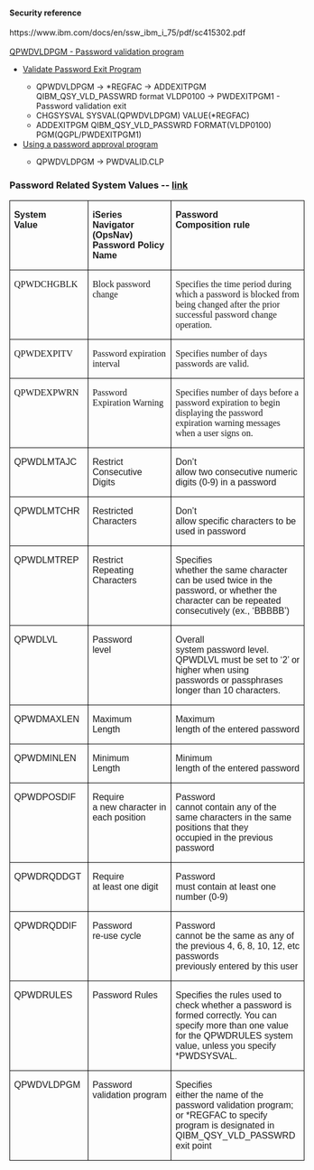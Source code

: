 <h4>Security reference</h4>
https://www.ibm.com/docs/en/ssw_ibm_i_75/pdf/sc415302.pdf<br />
<br >
<a href="https://www.ibm.com/docs/en/i/7.5?topic=ssw_ibm_i_75/apis/xsyvlphr.html">QPWDVLDPGM - Password validation program</a><br />
<ul>
<li><a href="https://www.ibm.com/docs/en/i/7.5?topic=ssw_ibm_i_75/apis/xsyvlphr.html">Validate Password Exit Program</a></li>
<ul>
<li>QPWDVLDPGM -> *REGFAC -> ADDEXITPGM QIBM_QSY_VLD_PASSWRD format VLDP0100 -> PWDEXITPGM1 - Password validation exit</li>
<li>CHGSYSVAL SYSVAL(QPWDVLDPGM) VALUE(*REGFAC)</li>
<li>ADDEXITPGM QIBM_QSY_VLD_PASSWRD FORMAT(VLDP0100) PGM(QGPL/PWDEXITPGM1)</li>
</ul>
<li><a href="https://www.ibm.com/docs/en/i/7.3?topic=qpwdvldpgm-using-password-approval-program">Using a password approval program</a></li>
<ul>
<li>QPWDVLDPGM -> PWDVALID.CLP</li>
</ul>
</ul>
</ul>

<h3>Password Related System Values -- <a href="https://www.ibm.com/docs/en/i/7.5?topic=values-system-that-apply-passwords">link</a></h3>
<table class="MsoNormalTable" border="0" cellspacing="0" cellpadding="0" width="523" style="width:5.45in;border-collapse:collapse;mso-yfti-tbllook:1184;mso-padding-alt:
 0in 0in 0in 0in"></p>
<tr style="mso-yfti-irow:0">
<td width="124" nowrap valign="top" style="width:92.7pt;border:solid windowtext 1.0pt;
  padding:0in 5.4pt 0in 5.4pt"></p>
<p class="MsoNormal" style="margin-bottom:0in;margin-bottom:.0001pt;line-height:
  normal"><b><span style='font-family:Arial;mso-fareast-font-family:"Times New Roman"'>System<br />
  Value </span></b><span style='font-family:"Times New Roman";mso-fareast-font-family:
  "Times New Roman"'></p>
<p></span></p>
</td>
<td width="172" valign="top" style="width:128.75pt;border:solid windowtext 1.0pt;
  border-left:none;padding:0in 5.4pt 0in 5.4pt"></p>
<p class="MsoNormal" style="margin-bottom:0in;margin-bottom:.0001pt;line-height:
  normal"><b><span style='font-family:Arial;mso-fareast-font-family:"Times New Roman"'>iSeries<br />
  Navigator (<span class="SpellE">OpsNav</span>) Password Policy Name</span></b><span style='font-family:"Times New Roman";mso-fareast-font-family:"Times New Roman"'></p>
<p></span></p>
</td>
<td width="228" valign="top" style="width:170.95pt;border:solid windowtext 1.0pt;
  border-left:none;padding:0in 5.4pt 0in 5.4pt"></p>
<p class="MsoNormal" style="margin-bottom:0in;margin-bottom:.0001pt;line-height:
  normal"><b><span style='font-family:Arial;mso-fareast-font-family:"Times New Roman"'>Password<br />
  Composition rule</span></b><span style='font-family:"Times New Roman";
  mso-fareast-font-family:"Times New Roman"'></p>
<p></span></p>
</td>
</tr>

 <tr style="mso-yfti-irow:1;height:37.25pt">
<td width="124" nowrap valign="top" style="width:92.7pt;border:solid windowtext 1.0pt;
  border-top:none;padding:0in 5.4pt 0in 5.4pt;height:37.25pt"></p>
<p class="MsoNormal" style="margin-bottom:0in;margin-bottom:.0001pt;line-height:
  normal"><span style='font-family:"Times New Roman";mso-fareast-font-family:
  "Times New Roman"'>QPWDCHGBLK</p>
<p></span></p>
</td>
<td width="172" valign="top" style="width:128.75pt;border-top:none;border-left:
  none;border-bottom:solid windowtext 1.0pt;border-right:solid windowtext 1.0pt;
  padding:0in 5.4pt 0in 5.4pt;height:37.25pt"></p>
<p class="MsoNormal" style="margin-bottom:0in;margin-bottom:.0001pt;line-height:
  normal"><span style='font-family:"Times New Roman";mso-fareast-font-family:
  "Times New Roman"'>Block password change</p>
<p></span></p>
</td>
<td width="228" valign="top" style="width:170.95pt;border-top:none;border-left:
  none;border-bottom:solid windowtext 1.0pt;border-right:solid windowtext 1.0pt;
  padding:0in 5.4pt 0in 5.4pt;height:37.25pt"></p>
<p class="MsoNormal" style="margin-bottom:0in;margin-bottom:.0001pt;line-height:
  normal"><span style='font-family:"Times New Roman";mso-fareast-font-family:
  "Times New Roman"'>Specifies the time period during which a password is blocked from being changed after the prior successful password change operation.</p>
<p></span></p>
</td>
</tr>

 <tr style="mso-yfti-irow:1;height:37.25pt">
<td width="124" nowrap valign="top" style="width:92.7pt;border:solid windowtext 1.0pt;
  border-top:none;padding:0in 5.4pt 0in 5.4pt;height:37.25pt"></p>
<p class="MsoNormal" style="margin-bottom:0in;margin-bottom:.0001pt;line-height:
  normal"><span style='font-family:"Times New Roman";mso-fareast-font-family:
  "Times New Roman"'>QPWDEXPITV</p>
<p></span></p>
</td>
<td width="172" valign="top" style="width:128.75pt;border-top:none;border-left:
  none;border-bottom:solid windowtext 1.0pt;border-right:solid windowtext 1.0pt;
  padding:0in 5.4pt 0in 5.4pt;height:37.25pt"></p>
<p class="MsoNormal" style="margin-bottom:0in;margin-bottom:.0001pt;line-height:
  normal"><span style='font-family:"Times New Roman";mso-fareast-font-family:
  "Times New Roman"'>Password expiration interval</p>
<p></span></p>
</td>
<td width="228" valign="top" style="width:170.95pt;border-top:none;border-left:
  none;border-bottom:solid windowtext 1.0pt;border-right:solid windowtext 1.0pt;
  padding:0in 5.4pt 0in 5.4pt;height:37.25pt"></p>
<p class="MsoNormal" style="margin-bottom:0in;margin-bottom:.0001pt;line-height:
  normal"><span style='font-family:"Times New Roman";mso-fareast-font-family:
  "Times New Roman"'>Specifies number of days passwords are valid.</p>
<p></span></p>
</td>
</tr>

 <tr style="mso-yfti-irow:1;height:37.25pt">
<td width="124" nowrap valign="top" style="width:92.7pt;border:solid windowtext 1.0pt;
  border-top:none;padding:0in 5.4pt 0in 5.4pt;height:37.25pt"></p>
<p class="MsoNormal" style="margin-bottom:0in;margin-bottom:.0001pt;line-height:
  normal"><span style='font-family:"Times New Roman";mso-fareast-font-family:
  "Times New Roman"'>QPWDEXPWRN</p>
<p></span></p>
</td>
<td width="172" valign="top" style="width:128.75pt;border-top:none;border-left:
  none;border-bottom:solid windowtext 1.0pt;border-right:solid windowtext 1.0pt;
  padding:0in 5.4pt 0in 5.4pt;height:37.25pt"></p>
<p class="MsoNormal" style="margin-bottom:0in;margin-bottom:.0001pt;line-height:
  normal"><span style='font-family:"Times New Roman";mso-fareast-font-family:
  "Times New Roman"'>Password Expiration Warning</p>
<p></span></p>
</td>
<td width="228" valign="top" style="width:170.95pt;border-top:none;border-left:
  none;border-bottom:solid windowtext 1.0pt;border-right:solid windowtext 1.0pt;
  padding:0in 5.4pt 0in 5.4pt;height:37.25pt"></p>
<p class="MsoNormal" style="margin-bottom:0in;margin-bottom:.0001pt;line-height:
  normal"><span style='font-family:"Times New Roman";mso-fareast-font-family:
  "Times New Roman"'>Specifies number of days before a password expiration to begin displaying the password expiration warning messages when a user signs on.</p>
<p></span></p>
</td>
</tr>

<tr style="mso-yfti-irow:2">
<td width="124" nowrap valign="top" style="width:92.7pt;border:solid windowtext 1.0pt;
  border-top:none;padding:0in 5.4pt 0in 5.4pt"></p>
<p class="MsoNormal" style="margin-bottom:0in;margin-bottom:.0001pt;line-height:
  normal"><span style='font-family:Arial;mso-fareast-font-family:"Times New Roman"'>QPWDLMTAJC</span><span style='font-family:"Times New Roman";mso-fareast-font-family:"Times New Roman"'></p>
<p></span></p>
</td>
<td width="172" valign="top" style="width:128.75pt;border-top:none;border-left:
  none;border-bottom:solid windowtext 1.0pt;border-right:solid windowtext 1.0pt;
  padding:0in 5.4pt 0in 5.4pt"></p>
<p class="MsoNormal" style="margin-bottom:0in;margin-bottom:.0001pt;line-height:
  normal"><span style='font-family:Arial;mso-fareast-font-family:"Times New Roman"'>Restrict<br />
  Consecutive Digits</span><span style='font-family:"Times New Roman";
  mso-fareast-font-family:"Times New Roman"'></p>
<p></span></p>
</td>
<td width="228" valign="top" style="width:170.95pt;border-top:none;border-left:
  none;border-bottom:solid windowtext 1.0pt;border-right:solid windowtext 1.0pt;
  padding:0in 5.4pt 0in 5.4pt"></p>
<p class="MsoNormal" style="margin-bottom:0in;margin-bottom:.0001pt;line-height:
  normal"><span style='font-family:Arial;mso-fareast-font-family:"Times New Roman"'>Don&#8217;t<br />
  allow two consecutive numeric digits (0-9) in a password</span><span style='font-family:"Times New Roman";mso-fareast-font-family:"Times New Roman"'></p>
<p></span></p>
</td>
</tr>
<tr style="mso-yfti-irow:3">
<td width="124" valign="top" style="width:92.7pt;border:solid windowtext 1.0pt;
  border-top:none;padding:0in 5.4pt 0in 5.4pt"></p>
<p class="MsoNormal" style="margin-bottom:0in;margin-bottom:.0001pt;line-height:
  normal"><span style='font-family:Arial;mso-fareast-font-family:"Times New Roman"'>QPWDLMTCHR</span><span style='font-family:"Times New Roman";mso-fareast-font-family:"Times New Roman"'></p>
<p></span></p>
</td>
<td width="172" valign="top" style="width:128.75pt;border-top:none;border-left:
  none;border-bottom:solid windowtext 1.0pt;border-right:solid windowtext 1.0pt;
  padding:0in 5.4pt 0in 5.4pt"></p>
<p class="MsoNormal" style="margin-bottom:0in;margin-bottom:.0001pt;line-height:
  normal"><span style='font-family:Arial;mso-fareast-font-family:"Times New Roman"'>Restricted<br />
  Characters</span><span style='font-family:"Times New Roman";mso-fareast-font-family:
  "Times New Roman"'></p>
<p></span></p>
</td>
<td width="228" valign="top" style="width:170.95pt;border-top:none;border-left:
  none;border-bottom:solid windowtext 1.0pt;border-right:solid windowtext 1.0pt;
  padding:0in 5.4pt 0in 5.4pt"></p>
<p class="MsoNormal" style="margin-bottom:0in;margin-bottom:.0001pt;line-height:
  normal"><span style='font-family:Arial;mso-fareast-font-family:"Times New Roman"'>Don&#8217;t<br />
  allow specific characters to be used in password</span><span style='font-family:"Times New Roman";mso-fareast-font-family:"Times New Roman"'></p>
<p></span></p>
</td>
</tr>
<tr style="mso-yfti-irow:4;height:95.75pt">
<td width="124" valign="top" style="width:92.7pt;border:solid windowtext 1.0pt;
  border-top:none;padding:0in 5.4pt 0in 5.4pt;height:95.75pt"></p>
<p class="MsoNormal" style="margin-bottom:0in;margin-bottom:.0001pt;line-height:
  normal"><span style='font-family:Arial;mso-fareast-font-family:"Times New Roman"'>QPWDLMTREP</span><span style='font-family:"Times New Roman";mso-fareast-font-family:"Times New Roman"'></p>
<p></span></p>
</td>
<td width="172" valign="top" style="width:128.75pt;border-top:none;border-left:
  none;border-bottom:solid windowtext 1.0pt;border-right:solid windowtext 1.0pt;
  padding:0in 5.4pt 0in 5.4pt;height:95.75pt"></p>
<p class="MsoNormal" style="margin-bottom:0in;margin-bottom:.0001pt;line-height:
  normal"><span style='font-family:Arial;mso-fareast-font-family:"Times New Roman"'>Restrict<br />
  Repeating Characters</span><span style='font-family:"Times New Roman";
  mso-fareast-font-family:"Times New Roman"'></p>
<p></span></p>
</td>
<td width="228" valign="top" style="width:170.95pt;border-top:none;border-left:
  none;border-bottom:solid windowtext 1.0pt;border-right:solid windowtext 1.0pt;
  padding:0in 5.4pt 0in 5.4pt;height:95.75pt"></p>
<p class="MsoNormal" style="margin-bottom:0in;margin-bottom:.0001pt;line-height:
  normal"><span style='font-family:Arial;mso-fareast-font-family:"Times New Roman"'>Specifies<br />
  whether the same character can be used twice in the password, or whether the<br />
  character can be repeated consecutively (ex., &#8216;BBBBB&#8217;)</span><span style='font-family:"Times New Roman";mso-fareast-font-family:"Times New Roman"'></p>
<p></span></p>
</td>
</tr>
<tr style="mso-yfti-irow:5">
<td width="124" valign="top" style="width:92.7pt;border:solid windowtext 1.0pt;
  border-top:none;padding:0in 5.4pt 0in 5.4pt"></p>
<p class="MsoNormal" style="margin-bottom:0in;margin-bottom:.0001pt;line-height:
  normal"><span style='font-family:Arial;mso-fareast-font-family:"Times New Roman"'>QPWDLVL</p>
<p></span></p>
</td>
<td width="172" valign="top" style="width:128.75pt;border-top:none;border-left:
  none;border-bottom:solid windowtext 1.0pt;border-right:solid windowtext 1.0pt;
  padding:0in 5.4pt 0in 5.4pt"></p>
<p class="MsoNormal" style="margin-bottom:0in;margin-bottom:.0001pt;line-height:
  normal"><span style='font-family:Arial;mso-fareast-font-family:"Times New Roman"'>Password<br />
  level</p>
<p></span></p>
</td>
<td width="228" valign="top" style="width:170.95pt;border-top:none;border-left:
  none;border-bottom:solid windowtext 1.0pt;border-right:solid windowtext 1.0pt;
  padding:0in 5.4pt 0in 5.4pt"></p>
<p class="MsoNormal" style="margin-bottom:0in;margin-bottom:.0001pt;line-height:
  normal"><span style='font-family:Arial;mso-fareast-font-family:"Times New Roman"'>Overall<br />
  system password level. QPWDLVL must be set to ‘2’ or higher when using<br />
  passwords or <span class="SpellE">passphrases</span> longer than 10 characters.</p>
<p></span></p>
</td>
</tr>
<tr style="mso-yfti-irow:6">
<td width="124" valign="top" style="width:92.7pt;border:solid windowtext 1.0pt;
  border-top:none;padding:0in 5.4pt 0in 5.4pt"></p>
<p class="MsoNormal" style="margin-bottom:0in;margin-bottom:.0001pt;line-height:
  normal"><span style='font-family:Arial;mso-fareast-font-family:"Times New Roman"'>QPWDMAXLEN</span><span style='font-family:"Times New Roman";mso-fareast-font-family:"Times New Roman"'></p>
<p></span></p>
</td>
<td width="172" valign="top" style="width:128.75pt;border-top:none;border-left:
  none;border-bottom:solid windowtext 1.0pt;border-right:solid windowtext 1.0pt;
  padding:0in 5.4pt 0in 5.4pt"></p>
<p class="MsoNormal" style="margin-bottom:0in;margin-bottom:.0001pt;line-height:
  normal"><span style='font-family:Arial;mso-fareast-font-family:"Times New Roman"'>Maximum<br />
  Length </span><span style='font-family:"Times New Roman";mso-fareast-font-family:
  "Times New Roman"'></p>
<p></span></p>
</td>
<td width="228" valign="top" style="width:170.95pt;border-top:none;border-left:
  none;border-bottom:solid windowtext 1.0pt;border-right:solid windowtext 1.0pt;
  padding:0in 5.4pt 0in 5.4pt"></p>
<p class="MsoNormal" style="margin-bottom:0in;margin-bottom:.0001pt;line-height:
  normal"><span style='font-family:Arial;mso-fareast-font-family:"Times New Roman"'>Maximum<br />
  length of the entered password </span><span style='font-family:"Times New Roman";
  mso-fareast-font-family:"Times New Roman"'></p>
<p></span></p>
</td>
</tr>
<tr style="mso-yfti-irow:7">
<td width="124" valign="top" style="width:92.7pt;border:solid windowtext 1.0pt;
  border-top:none;padding:0in 5.4pt 0in 5.4pt"></p>
<p class="MsoNormal" style="margin-bottom:0in;margin-bottom:.0001pt;line-height:
  normal"><span style='font-family:Arial;mso-fareast-font-family:"Times New Roman"'>QPWDMINLEN</span><span style='font-family:"Times New Roman";mso-fareast-font-family:"Times New Roman"'></p>
<p></span></p>
</td>
<td width="172" valign="top" style="width:128.75pt;border-top:none;border-left:
  none;border-bottom:solid windowtext 1.0pt;border-right:solid windowtext 1.0pt;
  padding:0in 5.4pt 0in 5.4pt"></p>
<p class="MsoNormal" style="margin-bottom:0in;margin-bottom:.0001pt;line-height:
  normal"><span style='font-family:Arial;mso-fareast-font-family:"Times New Roman"'>Minimum<br />
  Length </span><span style='font-family:"Times New Roman";mso-fareast-font-family:
  "Times New Roman"'></p>
<p></span></p>
</td>
<td width="228" valign="top" style="width:170.95pt;border-top:none;border-left:
  none;border-bottom:solid windowtext 1.0pt;border-right:solid windowtext 1.0pt;
  padding:0in 5.4pt 0in 5.4pt"></p>
<p class="MsoNormal" style="margin-bottom:0in;margin-bottom:.0001pt;line-height:
  normal"><span style='font-family:Arial;mso-fareast-font-family:"Times New Roman"'>Minimum<br />
  length of the entered password </span><span style='font-family:"Times New Roman";
  mso-fareast-font-family:"Times New Roman"'></p>
<p></span></p>
</td>
</tr>
<tr style="mso-yfti-irow:8">
<td width="124" valign="top" style="width:92.7pt;border:solid windowtext 1.0pt;
  border-top:none;padding:0in 5.4pt 0in 5.4pt"></p>
<p class="MsoNormal" style="margin-bottom:0in;margin-bottom:.0001pt;line-height:
  normal"><span style='font-family:Arial;mso-fareast-font-family:"Times New Roman"'>QPWDPOSDIF</span><span style='font-family:"Times New Roman";mso-fareast-font-family:"Times New Roman"'></p>
<p></span></p>
</td>
<td width="172" valign="top" style="width:128.75pt;border-top:none;border-left:
  none;border-bottom:solid windowtext 1.0pt;border-right:solid windowtext 1.0pt;
  padding:0in 5.4pt 0in 5.4pt"></p>
<p class="MsoNormal" style="margin-bottom:0in;margin-bottom:.0001pt;line-height:
  normal"><span style='font-family:Arial;mso-fareast-font-family:"Times New Roman"'>Require<br />
  a new character in each position</span><span style='font-family:"Times New Roman";
  mso-fareast-font-family:"Times New Roman"'></p>
<p></span></p>
</td>
<td width="228" valign="top" style="width:170.95pt;border-top:none;border-left:
  none;border-bottom:solid windowtext 1.0pt;border-right:solid windowtext 1.0pt;
  padding:0in 5.4pt 0in 5.4pt"></p>
<p class="MsoNormal" style="margin-bottom:0in;margin-bottom:.0001pt;line-height:
  normal"><span style='font-family:Arial;mso-fareast-font-family:"Times New Roman"'>Password<br />
  cannot contain any of the same characters in the same positions that they<br />
  occupied in the previous password</span><span style='font-family:"Times New Roman";
  mso-fareast-font-family:"Times New Roman"'></p>
<p></span></p>
</td>
</tr>
<tr style="mso-yfti-irow:9;height:52.1pt">
<td width="124" valign="top" style="width:92.7pt;border:solid windowtext 1.0pt;
  border-top:none;padding:0in 5.4pt 0in 5.4pt;height:52.1pt"></p>
<p class="MsoNormal" style="margin-bottom:0in;margin-bottom:.0001pt;line-height:
  normal"><span style='font-family:Arial;mso-fareast-font-family:"Times New Roman"'>QPWDRQDDGT</span><span style='font-family:"Times New Roman";mso-fareast-font-family:"Times New Roman"'></p>
<p></span></p>
</td>
<td width="172" valign="top" style="width:128.75pt;border-top:none;border-left:
  none;border-bottom:solid windowtext 1.0pt;border-right:solid windowtext 1.0pt;
  padding:0in 5.4pt 0in 5.4pt;height:52.1pt"></p>
<p class="MsoNormal" style="margin-bottom:0in;margin-bottom:.0001pt;line-height:
  normal"><span style='font-family:Arial;mso-fareast-font-family:"Times New Roman"'>Require<br />
  at least one digit</span><span style='font-family:"Times New Roman";
  mso-fareast-font-family:"Times New Roman"'></p>
<p></span></p>
</td>
<td width="228" valign="top" style="width:170.95pt;border-top:none;border-left:
  none;border-bottom:solid windowtext 1.0pt;border-right:solid windowtext 1.0pt;
  padding:0in 5.4pt 0in 5.4pt;height:52.1pt"></p>
<p class="MsoNormal" style="margin-bottom:0in;margin-bottom:.0001pt;line-height:
  normal"><span style='font-family:Arial;mso-fareast-font-family:"Times New Roman"'>Password<br />
  must contain at least one number (0-9)</span><span style='font-family:"Times New Roman";
  mso-fareast-font-family:"Times New Roman"'></p>
<p></span></p>
</td>
</tr>
<tr style="mso-yfti-irow:10;height:52.1pt">
<td width="124" valign="top" style="width:92.7pt;border:solid windowtext 1.0pt;
  border-top:none;padding:0in 5.4pt 0in 5.4pt;height:52.1pt"></p>
<p class="MsoNormal" style="margin-bottom:0in;margin-bottom:.0001pt;line-height:
  normal"><span style='font-family:Arial;mso-fareast-font-family:"Times New Roman"'>QPWDRQDDIF</span><span style='font-family:"Times New Roman";mso-fareast-font-family:"Times New Roman"'></p>
<p></span></p>
</td>
<td width="172" valign="top" style="width:128.75pt;border-top:none;border-left:
  none;border-bottom:solid windowtext 1.0pt;border-right:solid windowtext 1.0pt;
  padding:0in 5.4pt 0in 5.4pt;height:52.1pt"></p>
<p class="MsoNormal" style="margin-bottom:0in;margin-bottom:.0001pt;line-height:
  normal"><span style='font-family:Arial;mso-fareast-font-family:"Times New Roman"'>Password<br />
  re-use cycle</span><span style='font-family:"Times New Roman";mso-fareast-font-family:
  "Times New Roman"'></p>
<p></span></p>
</td>
<td width="228" valign="top" style="width:170.95pt;border-top:none;border-left:
  none;border-bottom:solid windowtext 1.0pt;border-right:solid windowtext 1.0pt;
  padding:0in 5.4pt 0in 5.4pt;height:52.1pt"></p>
<p class="MsoNormal" style="margin-bottom:0in;margin-bottom:.0001pt;line-height:
  normal"><span style='font-family:Arial;mso-fareast-font-family:"Times New Roman"'>Password<br />
  cannot be the same as any of the previous 4, 6, 8, 10, 12, etc passwords<br />
  previously entered by this user</span><span style='font-family:"Times New Roman";
  mso-fareast-font-family:"Times New Roman"'></p>
<p></span></p>
</td>
</tr>

<tr style="mso-yfti-irow:11;mso-yfti-lastrow:yes;page-break-inside:avoid">
<td width="124" valign="top" style="width:92.7pt;border:solid windowtext 1.0pt;
  border-top:none;mso-border-top-alt:solid windowtext 1.0pt;padding:0in 5.4pt 0in 5.4pt"></p>
<p class="MsoNormal" style="margin-bottom:0in;margin-bottom:.0001pt;line-height:
  normal"><span style='font-family:Arial;mso-fareast-font-family:"Times New Roman"'>QPWDRULES</p>
<p></span></p>
</td>
<td width="172" valign="top" style="width:128.75pt;border-top:none;border-left:
  none;border-bottom:solid windowtext 1.0pt;border-right:solid windowtext 1.0pt;
  mso-border-top-alt:solid windowtext 1.0pt;padding:0in 5.4pt 0in 5.4pt"></p>
<p class="MsoNormal" style="margin-bottom:0in;margin-bottom:.0001pt;line-height:
  normal"><span style='font-family:Arial;mso-fareast-font-family:"Times New Roman"'>Password Rules</p>
<p></span></p>
</td>
<td width="228" valign="top" style="width:170.95pt;border-top:none;border-left:
  none;border-bottom:solid windowtext 1.0pt;border-right:solid windowtext 1.0pt;
  mso-border-top-alt:solid windowtext 1.0pt;padding:0in 5.4pt 0in 5.4pt"></p>
<p class="MsoNormal" style="margin-bottom:0in;margin-bottom:.0001pt;line-height:
  normal"><span style='font-family:Arial;mso-fareast-font-family:"Times New Roman"'> Specifies the rules used to check whether a password is formed correctly. You can specify more than one value for the QPWDRULES system value, unless you specify *PWDSYSVAL.</p>
<p></span></p>
</td>
</tr>

<tr style="mso-yfti-irow:11;mso-yfti-lastrow:yes;page-break-inside:avoid">
<td width="124" valign="top" style="width:92.7pt;border:solid windowtext 1.0pt;
  border-top:none;mso-border-top-alt:solid windowtext 1.0pt;padding:0in 5.4pt 0in 5.4pt"></p>
<p class="MsoNormal" style="margin-bottom:0in;margin-bottom:.0001pt;line-height:
  normal"><span style='font-family:Arial;mso-fareast-font-family:"Times New Roman"'>QPWDVLDPGM</p>
<p></span></p>
</td>
<td width="172" valign="top" style="width:128.75pt;border-top:none;border-left:
  none;border-bottom:solid windowtext 1.0pt;border-right:solid windowtext 1.0pt;
  mso-border-top-alt:solid windowtext 1.0pt;padding:0in 5.4pt 0in 5.4pt"></p>
<p class="MsoNormal" style="margin-bottom:0in;margin-bottom:.0001pt;line-height:
  normal"><span style='font-family:Arial;mso-fareast-font-family:"Times New Roman"'>Password<br />
  validation program</p>
<p></span></p>
</td>
<td width="228" valign="top" style="width:170.95pt;border-top:none;border-left:
  none;border-bottom:solid windowtext 1.0pt;border-right:solid windowtext 1.0pt;
  mso-border-top-alt:solid windowtext 1.0pt;padding:0in 5.4pt 0in 5.4pt"></p>
<p class="MsoNormal" style="margin-bottom:0in;margin-bottom:.0001pt;line-height:
  normal"><span style='font-family:Arial;mso-fareast-font-family:"Times New Roman"'>Specifies<br />
  either the name of the password validation program; or *REGFAC to specify<br />
  program is designated in QIBM_QSY_VLD_PASSWRD exit point</p>
<p></span></p>
</td>
</tr>
</table>

